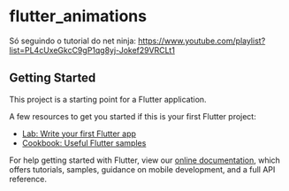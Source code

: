 # flutter_animations

Só seguindo o tutorial do net ninja: https://www.youtube.com/playlist?list=PL4cUxeGkcC9gP1qg8yj-Jokef29VRCLt1

## Getting Started

This project is a starting point for a Flutter application.

A few resources to get you started if this is your first Flutter project:

- [Lab: Write your first Flutter app](https://flutter.dev/docs/get-started/codelab)
- [Cookbook: Useful Flutter samples](https://flutter.dev/docs/cookbook)

For help getting started with Flutter, view our
[online documentation](https://flutter.dev/docs), which offers tutorials,
samples, guidance on mobile development, and a full API reference.
